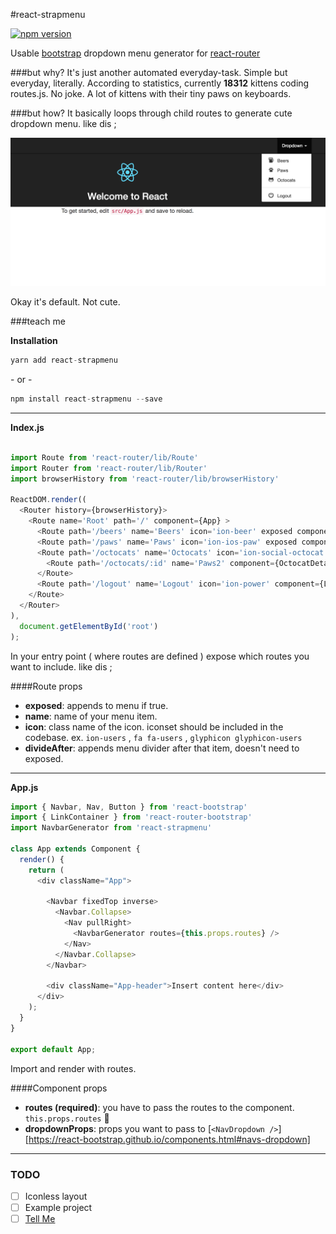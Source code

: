 
#react-strapmenu

[![npm version](https://badge.fury.io/js/react-strapmenu.svg)](https://badge.fury.io/js/react-strapmenu)

Usable [bootstrap](https://github.com/react-bootstrap/react-bootstrap) dropdown menu generator for [react-router](https://github.com/ReactTraining/react-router)

###but why?
It's just another automated everyday-task. Simple but everyday, literally. According to statistics, currently **18312** kittens coding routes.js. No joke.
A lot of kittens with their tiny paws on keyboards.

###but how?
It basically loops through child routes to generate cute dropdown menu. 
like dis ;

![react-strapmenu](https://raw.githubusercontent.com/sercanov/react-strapmenu/master/example/preview.png)

Okay it's default. Not cute.

###teach me

**Installation**

```javascript
yarn add react-strapmenu
```
\- or -
```javascript
npm install react-strapmenu --save
```

----------

**Index.js**
```javascript

import Route from 'react-router/lib/Route'
import Router from 'react-router/lib/Router'
import browserHistory from 'react-router/lib/browserHistory'

ReactDOM.render((
  <Router history={browserHistory}>
    <Route name='Root' path='/' component={App} >
      <Route path='/beers' name='Beers' icon='ion-beer' exposed component={Beers}/>
      <Route path='/paws' name='Paws' icon='ion-ios-paw' exposed component={Paws}/>
      <Route path='/octocats' name='Octocats' icon='ion-social-octocat' exposed component={Octocats} divideAfter>
        <Route path='/octocats/:id' name='Paws2' component={OctocatDetail} />
      </Route>
      <Route path='/logout' name='Logout' icon='ion-power' component={Logout} exposed />
    </Route>
  </Router>
),
  document.getElementById('root')
);

```

In your entry point ( where routes are defined ) expose which routes you want to include.
like dis ;

####Route props

- **exposed**: appends to menu if true.
- **name**: name of your menu item.
- **icon**: class name of the icon. iconset should be included in the codebase. ex. `ion-users` , `fa fa-users` , `glyphicon glyphicon-users`
- **divideAfter**: appends menu divider after that item, doesn't need to exposed.

----------

**App.js**
```javascript
import { Navbar, Nav, Button } from 'react-bootstrap'
import { LinkContainer } from 'react-router-bootstrap'
import NavbarGenerator from 'react-strapmenu'

class App extends Component {
  render() {
    return (
      <div className="App">

        <Navbar fixedTop inverse>  
          <Navbar.Collapse>
            <Nav pullRight>
              <NavbarGenerator routes={this.props.routes} />
            </Nav>
          </Navbar.Collapse>
        </Navbar>

        <div className="App-header">Insert content here</div>     
      </div>
    );
  }
}

export default App;
```

Import and render with routes.

####Component props

- **routes (required)**: you have to pass the routes to the component. `this.props.routes` 🤔
- **dropdownProps**: props you want to pass to [`<NavDropdown />`][https://react-bootstrap.github.io/components.html#navs-dropdown]

----------

### TODO 
- [ ] Iconless layout
- [ ] Example project
- [ ] [Tell Me](https://www.youtube.com/watch?v=PXXdYttPTgc)
